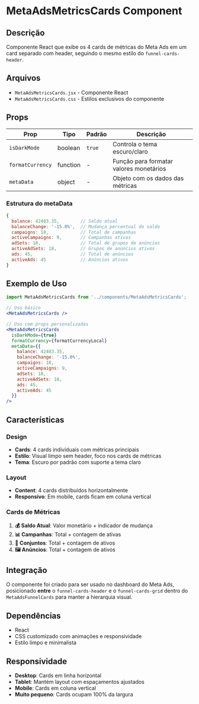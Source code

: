 # MetaAdsMetricsCards Component

## Descrição
Componente React que exibe os 4 cards de métricas do Meta Ads em um card separado com header, seguindo o mesmo estilo do `funnel-cards-header`.

## Arquivos
- `MetaAdsMetricsCards.jsx` - Componente React
- `MetaAdsMetricsCards.css` - Estilos exclusivos do componente

## Props

| Prop | Tipo | Padrão | Descrição |
|------|------|--------|-----------|
| `isDarkMode` | boolean | `true` | Controla o tema escuro/claro |
| `formatCurrency` | function | - | Função para formatar valores monetários |
| `metaData` | object | - | Objeto com os dados das métricas |

### Estrutura do metaData
```javascript
{
  balance: 42483.35,        // Saldo atual
  balanceChange: '-15.0%',  // Mudança percentual do saldo
  campaigns: 18,            // Total de campanhas
  activeCampaigns: 9,       // Campanhas ativas
  adSets: 18,               // Total de grupos de anúncios
  activeAdSets: 18,         // Grupos de anúncios ativos
  ads: 45,                  // Total de anúncios
  activeAds: 45             // Anúncios ativos
}
```

## Exemplo de Uso

```jsx
import MetaAdsMetricsCards from '../components/MetaAdsMetricsCards';

// Uso básico
<MetaAdsMetricsCards />

// Uso com props personalizadas
<MetaAdsMetricsCards 
  isDarkMode={true}
  formatCurrency={formatCurrencyLocal}
  metaData={{
    balance: 42483.35,
    balanceChange: '-15.0%',
    campaigns: 18,
    activeCampaigns: 9,
    adSets: 18,
    activeAdSets: 18,
    ads: 45,
    activeAds: 45
  }}
/>
```

## Características

### Design
- **Cards**: 4 cards individuais com métricas principais
- **Estilo**: Visual limpo sem header, foco nos cards de métricas
- **Tema**: Escuro por padrão com suporte a tema claro

### Layout
- **Content**: 4 cards distribuídos horizontalmente
- **Responsivo**: Em mobile, cards ficam em coluna vertical

### Cards de Métricas
1. **💰 Saldo Atual**: Valor monetário + indicador de mudança
2. **📊 Campanhas**: Total + contagem de ativas
3. **🎯 Conjuntos**: Total + contagem de ativos
4. **🖼️ Anúncios**: Total + contagem de ativos

## Integração

O componente foi criado para ser usado no dashboard do Meta Ads, posicionado **entre** o `funnel-cards-header` e o `funnel-cards-grid` dentro do `MetaAdsFunnelCards` para manter a hierarquia visual.

## Dependências

- React
- CSS customizado com animações e responsividade
- Estilo limpo e minimalista

## Responsividade

- **Desktop**: Cards em linha horizontal
- **Tablet**: Mantém layout com espaçamentos ajustados
- **Mobile**: Cards em coluna vertical
- **Muito pequeno**: Cards ocupam 100% da largura

